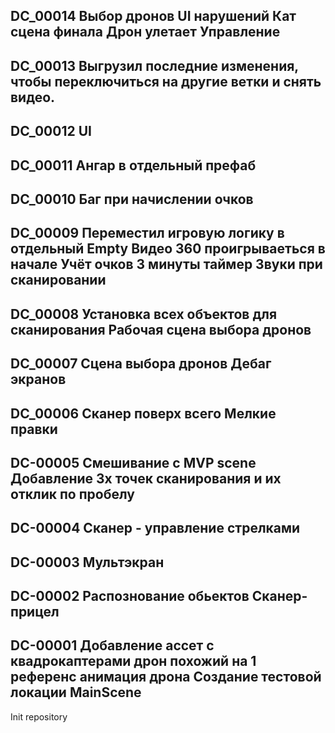 DC_00014
Выбор дронов 
UI нарушений 
Кат сцена финала 
	Дрон улетает 
Управление 
-----
DC_00013
Выгрузил последние изменения, чтобы переключиться на другие ветки и снять видео.
-----
DC_00012
UI
-----
DC_00011
Ангар в отдельный префаб
-----
DC_00010
Баг при начислении очков
-----
DC_00009
Переместил игровую логику в отдельный Empty 
Видео 360 проигрываеться в начале 
Учёт очков
3 минуты таймер 
Звуки при сканировании
-----
DC_00008
Установка всех объектов для сканирования
Рабочая сцена выбора дронов
-----
DC_00007
Сцена выбора дронов
Дебаг экранов 
-----
DC_00006
Сканер поверх всего
Мелкие правки
-----
DC-00005
Смешивание с MVP scene
Добавление 3х точек сканирования и их отклик по пробелу
-----
DC-00004
Сканер - управление стрелками
-----
DC-00003
Мультэкран
-----
DC-00002
Распознование обьектов
Сканер-прицел
-----
DC-00001
Добавление 
    ассет с квадрокаптерами
    дрон похожий на 1 референс
    анимация дрона
Создание тестовой локации MainScene
-----
Init  repository

